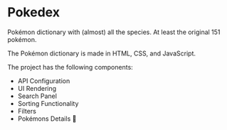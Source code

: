 # Pokedex
Pokémon dictionary with (almost) all the species. At least the original 151 pokémon.

The Pokémon dictionary is made in HTML, CSS, and JavaScript.

The project has the following components:
- API Configuration
- UI Rendering
- Search Panel
- Sorting Functionality
- Filters
- Pokémons Details 🌟
